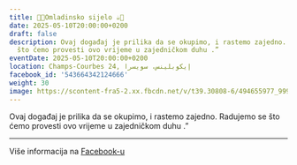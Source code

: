 ```yaml
---
title: 🍫🍪Omladinsko sijelo ☕️🍩
date: 2025-05-10T20:00:00+0200
draft: false
description: Ovaj događaj je prilika da se okupimo, i rastemo zajedno. Radujemo se
  što ćemo provesti ovo vrijeme u zajedničkom duhu .”
eventDate: 2025-05-10T20:00:00+0200
location: Champs-Courbes 24, ‏إيكوبلينس‏، ‏سويسرا‏
facebook_id: '543664342124666'
weight: 30
image: https://scontent-fra5-2.xx.fbcdn.net/v/t39.30808-6/494655977_999846225609310_4487878895912218163_n.jpg?_nc_cat=107&ccb=1-7&_nc_sid=9e60e4&_nc_ohc=1VATfjPBGCAQ7kNvwEwML1p&_nc_oc=Adm0u7S6I4BPz11deH_OZp6fdiilAwaxl1V8vDEvxqj_gs1HjwdE06AGkRwbfEWIX8U&_nc_zt=23&_nc_ht=scontent-fra5-2.xx&edm=ABTKTjYEAAAA&_nc_gid=Bk9XizlpQOUKw7GrRA8FaQ&oh=00_AfOFwap7qQGvOyPsRoe3V6E5jVJf2zWt1zCfFiwY3NHk9g&oe=6856A218
---
```


Ovaj događaj je prilika da se okupimo, i rastemo zajedno. Radujemo se što ćemo provesti ovo vrijeme u zajedničkom duhu .”

---

Više informacija na [Facebook-u](https://facebook.com/events/543664342124666)